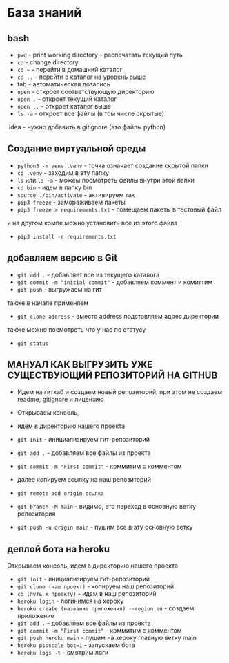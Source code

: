 # База знаний
## bash

* `pwd` - print working directory - распечатать текущий путь 
* `cd` - change directory
* `cd ~` - перейти в домашний каталог
* `cd ..` - перейти в каталог на уровень выше
* tab - автоматическая дозапись
* `open` - откроет соответствующую директорию
* `open .` - откроет текущий каталог
* `open ..` - откроет каталог выше
* `ls -a` - откроет все файлы (в том числе скрытые)

.idea - нужно добавить в gitignore (это файлы python)

## Создание виртуальной среды
* `python3 -m venv .venv` - точка означает создание скрытой папки
* `cd .venv` - заходим в эту папку
* `ls` или `ls -a` - можем посмотреть файлы внутри этой папки
* `cd bin` - идем в папку bin
* `source ./bin/activate` - активируем так
* `pip3 freeze` - замораживаем пакеты
* `pip3 freeze > requirements.txt` - помещаем пакеты в тестовый файл

и на другом компе можно установить все из этого файла
* `pip3 install -r requirements.txt`

## добавляем версию в Git
* `git add .` - добавляет все из текущего каталога
* `git commit -m "initial commit"` - добавляем коммент и комиттим
* `git push` - выгружаем на гит

также в начале применяем 
* `git clone address` - вместо address подставляем адрес директории

также можно посмотреть что у нас по статусу
* `git status`


## МАНУАЛ КАК ВЫГРУЗИТЬ УЖЕ СУЩЕСТВУЮЩИЙ РЕПОЗИТОРИЙ НА GITHUB
* Идем на гитхаб и создаем новый репозиторий, при этом не создаем readme, gitignore и лицензию

* Открываем консоль,
* идем в директорию нашего проекта
* `git init` - инициализируем гит-репозиторий
* `git add .` - добавляем все файлы из проекта
* `git commit -m "First commit"` - коммитим с комментом

* далее копируем ссылку на наш репозиторий
* `git remote add origin ссылка`
* `git branch -M main` - видимо, это переход в основную ветку репозитория
* `git push -u origin main` - пушим все в эту основную ветку


## деплой бота на heroku
Открываем консоль, идем в директорию нашего проекта
* `git init` - инициализируем гит-репозиторий
* `git clone (наш проект)` - копируем наш репозиторий
* `cd (путь к проекту)` - идем в наш репозиторий
* `heroku login` - логинимся на хероку
* `heroku create (название приложения) --region eu` - создаем приложение
* `git add .` - добавляем все файлы из проекта
* `git commit -m "First commit"` - коммитим с комментом
* `git push heroku main` - пушим на хероку главную ветку main
* `heroku ps:scale bot=1` - запускаем бота
* `heroku logs -t` - смотрим логи
